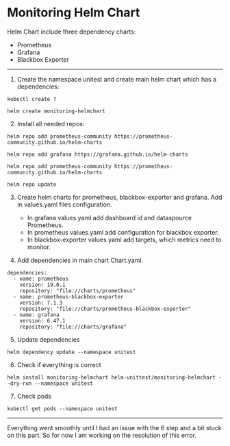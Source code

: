 # Monitoring Helm Chart

Helm Chart include three dependency charts:
* Prometheus
* Grafana
* Blackbox Exporter

---

1. Create the namespace unitest and create main helm chart which has a dependencies:

```
kubectl create ?

helm create monitoring-helmchart
```

2. Install all needed repos:

```
helm repo add prometheus-community https://prometheus-community.github.io/helm-charts

helm repo add grafana https://grafana.github.io/helm-charts

helm repo add prometheus-community https://prometheus-community.github.io/helm-charts

helm repo update
```

3. Create helm charts for prometheus, blackbox-exporter and grafana. Add in values.yaml files configuration. 
    - In grafana values.yaml add dashboard id and dataspource Prometheus.
    - In prometheus values.yaml add configuration for blackbox exporter.
    - In blackbox-exporter values.yaml add targets, which metrics need to monitor.
 


4. Add dependencies in main chart Chart.yaml.
```
dependencies:
  - name: prometheus
    version: 19.0.1
    repository: "file://charts/prometheus"
  - name: prometheus-blackbox-exporter
    version: 7.1.3
    repository: "file://charts/prometheus-blackbox-exporter"
  - name: grafana
    version: 6.47.1
    repository: "file://charts/grafana"

```

5. Update dependencies
```
helm dependency update --namespace unitest
```

6. Check if everything is correct
```
helm install monitoring-helmchart helm-unittest/monitoring-helmchart --dry-run --namespace unitest
```

7. Check pods
```
kubectl get pods --namespace unitest
```

----

Everything went smoothly until I had an issue with the 6 step and a bit stuck on this part. So for now I am working on the resolution of this error.